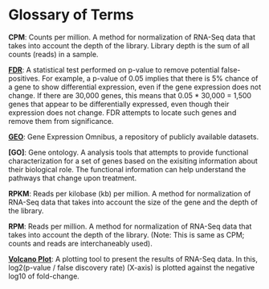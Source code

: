 # Glossary of Terms

**CPM**: Counts per million. A method for normalization of RNA-Seq data that takes into account the depth of the library. Library depth is the sum of all counts (reads) in a sample. 

**[FDR](https://en.wikipedia.org/wiki/False_discovery_rate)**: A statistical test performed on p-value to remove potential false-positives. For example, a p-value of 0.05 implies that there is 5% chance of a gene to show differential expression, even if the gene expression does not change. If there are 30,000 genes, this means that 0.05 * 30,000 = 1,500 genes that appear to be differentially expressed, even though their expression does not change. FDR attempts to locate such genes and remove them from significance.

**[GEO](https://www.ncbi.nlm.nih.gov/geo/)**: Gene Expression Omnibus, a repository of publicly available datasets.

**[GO]**: Gene ontology. A analysis tools that attempts to provide functional characterization for a set of genes based on the exisiting information about their biological role. The functional information can help understand the pathways that change upon treatment. 

**RPKM**: Reads per kilobase (kb) per million. A method for normalization of RNA-Seq data that takes into account the size of the gene and the depth of the library.

**RPM**: Reads per million. A method for normalization of RNA-Seq data that takes into account the depth of the library. (Note: This is same as CPM; counts and reads are interchaneably used).

**[Volcano Plot](https://en.wikipedia.org/wiki/Volcano_plot_(statistics))**: A plotting tool to present the results of RNA-Seq data. In this, log2(p-value / false discovery rate) (X-axis) is plotted against the negative log10 of fold-change.

